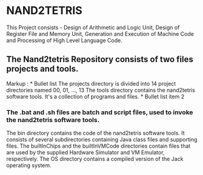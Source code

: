 # NAND2TETRIS
This Project consists - Design of Arithmetic and Logic Unit, Design of Register File and Memory Unit, Generation and Execution of Machine Code and Processing of High Level Language Code. 
## The Nand2tetris Repository consists of two files projects and tools.
Markup : * Bullet list
              The projects directory is divided into 14 project directories named 00, 01, ..., 13
              The tools directory contains the nand2tetris software tools. It's a collection of programs and files.
          * Bullet list item 2
          
### The .bat and .sh files are batch and script files, used to invoke the nand2tetris software tools.
The bin directory contains the code of the nand2tetris software tools. It consists of several subdirectories containing Java class files and supporting files.
The builtInChips and the builtInVMCode directories contain files that are used by the supplied Hardware Simulator and VM Emulator, respectively.
The OS directory contains a compiled version of the Jack operating system.

